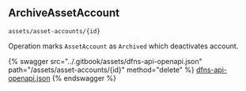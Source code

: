 
## ArchiveAssetAccount
`assets/asset-accounts/{id}`

Operation marks `AssetAccount` as `Archived` which deactivates account.

{% swagger src="../.gitbook/assets/dfns-api-openapi.json" path="/assets/asset-accounts/{id}" method="delete" %}
[dfns-api-openapi.json](../.gitbook/assets/dfns-api-openapi.json)
{% endswagger %}

